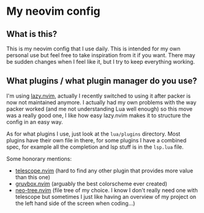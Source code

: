 # My neovim config

## What is this?
This is my neovim config that I use daily. This is intended for my own personal
use but feel free to take inspiration from it if you want. There may be sudden
changes when I feel like it, but I try to keep everything working.

## What plugins / what plugin manager do you use?
I'm using [lazy.nvim](https://github.com/folke/lazy.nvim), actually I recently
switched to using it after packer is now not maintained anymore. I actually had
my own problems with the way packer worked (and me not understanding Lua
well enough) so this move was a really good one, I like how easy lazy.nvim 
makes it to structure the config in an easy way.

As for what plugins I use, just look at the `lua/plugins` directory. Most 
plugins have their own file in there, for some plugins I have a combined spec,
for example all the completion and lsp stuff is in the `lsp.lua` file.

Some honorary mentions:
* [telescope.nvim](https://github.com/nvim-telescope/telescope.nvim) (hard to
  find any other plugin that provides more value than this one)
* [gruvbox.nvim](https://github.com/ellisonleao/gruvbox.nvim) (arguably the
  best colorscheme ever created)
* [neo-tree.nvim](https://github.com/nvim-neo-tree/neo-tree.nvim) (file tree of
  my choice. I know I don't really need one with telescope but sometimes I just
  like having an overview of my project on the left hand side of the screen 
  when coding...)
